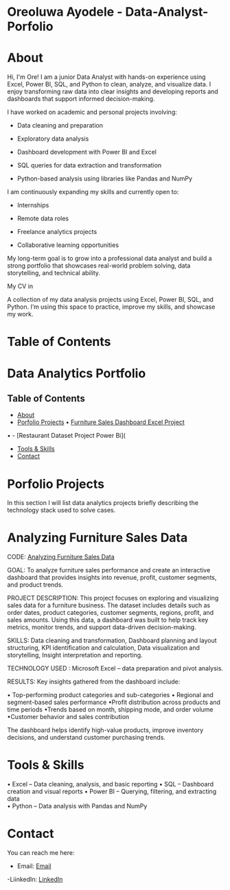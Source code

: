 # Oreoluwa Ayodele - Data-Analyst- Porfolio    

# About

Hi, I'm Ore! I am a junior Data Analyst with hands-on experience using Excel, Power BI, SQL, and Python to clean, analyze, and visualize data. I enjoy transforming raw data into clear insights and developing reports and dashboards that support informed decision-making.

I have worked on academic and personal projects involving:

* Data cleaning and preparation

* Exploratory data analysis

* Dashboard development with Power BI and Excel

* SQL queries for data extraction and transformation

* Python-based analysis using libraries like Pandas and NumPy

I am continuously expanding my skills and currently open to:

* Internships

* Remote data roles

* Freelance analytics projects

* Collaborative learning opportunities

My long-term goal is to grow into a professional data analyst and build a strong portfolio that showcases real-world problem solving, data storytelling, and technical ability.

 My CV in 

 A collection of my data analysis projects using Excel, Power BI, SQL, and Python. I’m using this space to practice, improve my skills, and showcase my work.

# Table of Contents

 # Data Analytics Portfolio

## Table of Contents
- [About](#about)
- [Porfolio Projects](#projects)
 • [Furniture Sales Dashboard Excel Project](https://1drv.ms/x/c/9d5fdd3caf44e30c/EX30YUx22tRGihJe9cZOlVwB2bClV8pQ1ZLOTeMTd_XnQw?e=be68aF)

• - [Restaurant Dataset Project Power Bi](

- [Tools & Skills](#tools--skills)
- [Contact](#contact)



# Porfolio Projects

In this section I will list data analytics projects briefly describing the technology stack used to solve cases.

  # Analyzing Furniture Sales Data
  CODE: [Analyzing Furniture Sales Data](https://1drv.ms/x/c/9d5fdd3caf44e30c/EX30YUx22tRGihJe9cZOlVwB2bClV8pQ1ZLOTeMTd_XnQw?e=be68aF)

GOAL: To analyze furniture sales performance and create an interactive dashboard that provides insights into revenue, profit, customer segments, and product trends.

PROJECT DESCRIPTION: This project focuses on exploring and visualizing sales data for a furniture business. The dataset includes details such as order dates, product categories, customer segments, regions, profit, and sales amounts. Using this data, a dashboard was built to help track key metrics, monitor trends, and support data-driven decision-making.

SKILLS: Data cleaning and transformation, Dashboard planning and layout structuring, KPI identification and calculation, Data visualization and storytelling, Insight interpretation and reporting.

TECHNOLOGY USED : Microsoft Excel – data preparation and pivot analysis.

 RESULTS:
Key insights gathered from the dashboard include:

• Top-performing product categories and sub-categories
• Regional and segment-based sales performance
•Profit distribution across products and time periods
•Trends based on month, shipping mode, and order volume
•Customer behavior and sales contribution

The dashboard helps identify high-value products, improve inventory decisions, and understand customer purchasing trends.

# Tools & Skills
• Excel – Data cleaning, analysis, and basic reporting 
• SQL – Dashboard creation and visual reports 
• Power BI – Querying, filtering, and extracting data  
• Python – Data analysis with Pandas and NumPy

# Contact
You can reach me here:

- Email: [Email](mailto:oreoluwaayodele67@gmail.com)
  
-LiinkedIn: [LinkedIn](https://www.linkedin.com/in/oreoluwa-ayodele-00b794364)
  

  



